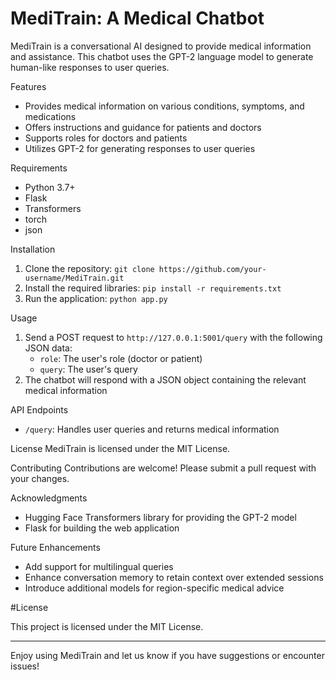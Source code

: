 
# MediTrain: A Medical Chatbot

MediTrain is a conversational AI designed to provide medical information and assistance. This chatbot uses the GPT-2 language model to generate human-like responses to user queries.

Features
- Provides medical information on various conditions, symptoms, and medications
- Offers instructions and guidance for patients and doctors
- Supports roles for doctors and patients
- Utilizes GPT-2 for generating responses to user queries

Requirements
- Python 3.7+
- Flask
- Transformers
- torch
- json

Installation
1. Clone the repository: `git clone https://github.com/your-username/MediTrain.git`
2. Install the required libraries: `pip install -r requirements.txt`
3. Run the application: `python app.py`

Usage
1. Send a POST request to `http://127.0.0.1:5001/query` with the following JSON data:
    - `role`: The user's role (doctor or patient)
    - `query`: The user's query
2. The chatbot will respond with a JSON object containing the relevant medical information

API Endpoints
- `/query`: Handles user queries and returns medical information

License
MediTrain is licensed under the MIT License.

Contributing
Contributions are welcome! Please submit a pull request with your changes.

Acknowledgments
- Hugging Face Transformers library for providing the GPT-2 model
- Flask for building the web application

Future Enhancements
- Add support for multilingual queries
- Enhance conversation memory to retain context over extended sessions
- Introduce additional models for region-specific medical advice

#License

This project is licensed under the MIT License.

---

Enjoy using MediTrain and let us know if you have suggestions or encounter issues!